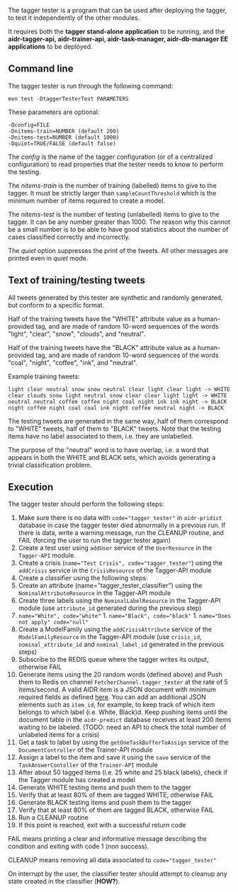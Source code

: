 The tagger tester is a program that can be used after deploying the tagger, to test it independently of the other modules.

It requires both the **tagger stand-alone application** to be running, and the **aidr-tagger-api, aidr-trainer-api, aidr-task-manager, aidr-db-manager EE applications** to be deployed.

## Command line

The tagger tester is run through the following command:

```
mvn test -DtaggerTesterTest PARAMETERS
```

These parameters are optional:

```
-Dconfig=FILE
-Dnitems-train=NUMBER (default 200)
-Dnitems-test=NUMBER (default 1000)
-Dquiet=TRUE/FALSE (default false)
```

The _config_ is the name of the tagger configuration (or of a centralized configuration) to read properties that the tester needs to know to perform the testing.

The _nitems-train_ is the number of training (labelled) items to give to the tagger. It must be strictly larger than `sampleCountThreshold` which is the minimum number of items required to create a model.

The _nitems-test_ is the number of testing (unlabelled) items to give to the tagger. It can be any number greater than 1000. The reason why this cannot be a small number is to be able to have good statistics about the number of cases classified correctly and incorrectly.

The _quiet_ option suppresses the print of the tweets. All other messages are printed even in _quiet_ mode.

## Text of training/testing tweets

All tweets generated by this tester are synthetic and randomly generated, but conform to a specific format.

Half of the training tweets have the "WHITE" attribute value as a human-provided tag, and are made of random 10-word sequences of the words "light", "clear", "snow", "clouds", and "neutral".

Half of the training tweets have the "BLACK" attribute value as a human-provided tag, and are made of random 10-word sequences of the words "coal", "night", "coffee", "ink", and "neutral".

Example training tweets:

```
light clear neutral snow snow neutral clear light clear light -> WHITE
clear clouds snow light neutral snow clear clear light light -> WHITE
neutral neutral coffee coffee night coal night ink ink night -> BLACK
night coffee night coal coal ink night coffee neutral night -> BLACK
```

The testing tweets are generated in the same way, half of them correspond to "WHITE" tweets, half of them to "BLACK" tweets. Note that the testing items have no label associated to them, i.e. they are unlabelled.

The purpose of the "neutral" word is to have overlap, i.e. a word that appears in both the WHITE and BLACK sets, which avoids generating a trivial classification problem.

## Execution

The tagger tester should perform the following steps:

1. Make sure there is no data with `code="tagger_tester"` in `aidr-pridict` database in case the tagger tester died abnormally in a previous run. If there is data, write a warning message, run the CLEANUP routine, and FAIL (forcing the user to run the tagger tester again)
1. Create a test user using `addUser` service of the `UserResource` in the `Tagger-API` module.
1. Create a crisis (`name="Test Crisis", code="tagger_tester"`) using the `addCrisis` service in the `CrisisResource` of the Tagger-API module
1. Create a classifier using the following steps:
 1. Create an attribute (name="tagger_tester_classifier") using the `NominalAttributeResource` in the Tagger-API module
 1. Create three labels using the `NominalLabelResource` in the Tagger-API module (use `attribute_id` generated during the previous step)
   1. `name="White", code="white"`
    1. `name="Black", code="black"`
    1. `name="Does not apply" code="null"`
1. Create a ModelFamily using the `addCrisisAttribute` service of the `ModelFamilyResource` in the Tagger-API module (use `crisis_id`, `nominal_attribute_id` and `nominal_label_id` generated in the previous steps)
1. Subscribe to the REDIS queue where the tagger writes its output, otherwise FAIL
1. Generate items using the 20 random words (defined above) and Push them to Redis on channel `FetcherChannel.tagger_tester` at the rate of 5 items/second. A valid AIDR item is a JSON document with minimum required fields as defined [here](https://gist.github.com/imran15/4e4ce1948c2b82905c3e). You can add an additional JSON elements such as `item_id`, for example, to keep track of which item belongs to which label (i.e. White, Black)d. Keep pushing items until the document table in the `aidr-predict` database receives at least 200 items waiting to be labeled. (TODO: need an API to check the total number of unlabeled items for a crisis)
1. Get a task to label by using the `getOneTaskBufferToAssign` service of the `DocumentController` of the Trainer-API module 
1. Assign a label to the item and save it using the `save` service of the `TaskAnswerContoller` of the `Trainer-API` module
1. After about 50 tagged items (i.e. 25 white and 25 black labels), check if the Tagger module has created a model
1. Generate WHITE testing items and push them to the tagger
1. Verify that at least 80% of them are tagged WHITE, otherwise FAIL
1. Generate BLACK testing items and push them to the tagger
1. Verify that at least 80% of them are tagged BLACK, otherwise FAIL
1. Run a CLEANUP routine 
1. If this point is reached, exit with a successful return code

FAIL means printing a clear and informative message describing the condition and exiting with code 1 (non success).

CLEANUP means removing all data associated to `code="tagger_tester"`

On interrupt by the user, the classifier tester should attempt to cleanup any state created in the classifier (**HOW?**).